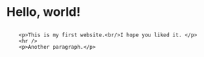 <html> 
<head>
	<title>Hello, world!</title>
</head>

<body>
		<h1> Hello, world!</h1>
		<h2></h2>
		<h3></h3>
		<h4></h4>
	
		<p>This is my first website.<br/>I hope you liked it. </p> 
		<hr />
		<p>Another paragraph.</p>
	
</body>
</html>
